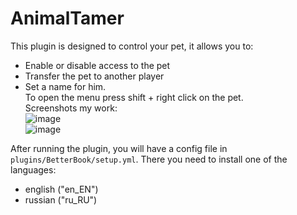 # AnimalTamer 
This plugin is designed to control your pet, it allows you to:  
* Enable or disable access to the pet
* Transfer the pet to another player
* Set a name for him.  
To open the menu press shift + right click on the pet.  
Screenshots my work:  
![image](https://user-images.githubusercontent.com/55106456/119277934-a9e1f580-bc22-11eb-9170-7d44e53775b9.png)  
![image](https://user-images.githubusercontent.com/55106456/119277974-d990fd80-bc22-11eb-9a80-219cce2d50d8.png)   

After running the plugin, you will have a config file in `plugins/BetterBook/setup.yml`. There you need to install one of the languages:  
- english ("en_EN") 
- russian ("ru_RU")
